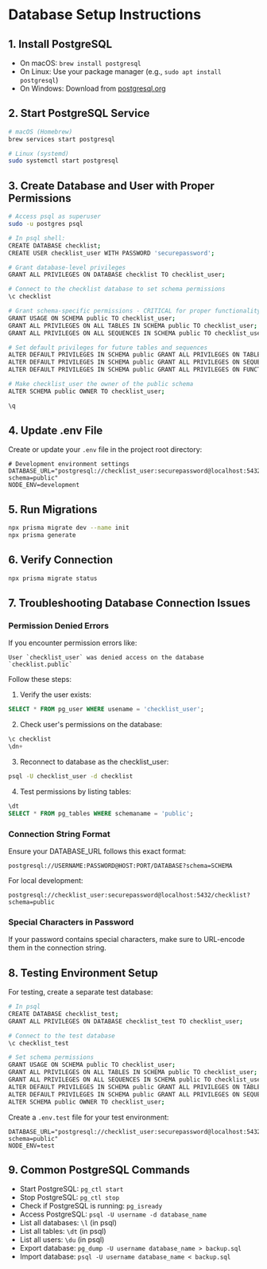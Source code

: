 # Database Setup Instructions

## 1. Install PostgreSQL
- On macOS: `brew install postgresql`
- On Linux: Use your package manager (e.g., `sudo apt install postgresql`)
- On Windows: Download from [postgresql.org](https://www.postgresql.org/download/)

## 2. Start PostgreSQL Service
```bash
# macOS (Homebrew)
brew services start postgresql

# Linux (systemd)
sudo systemctl start postgresql
```

## 3. Create Database and User with Proper Permissions
```bash
# Access psql as superuser
sudo -u postgres psql

# In psql shell:
CREATE DATABASE checklist;
CREATE USER checklist_user WITH PASSWORD 'securepassword';

# Grant database-level privileges
GRANT ALL PRIVILEGES ON DATABASE checklist TO checklist_user;

# Connect to the checklist database to set schema permissions
\c checklist

# Grant schema-specific permissions - CRITICAL for proper functionality
GRANT USAGE ON SCHEMA public TO checklist_user;
GRANT ALL PRIVILEGES ON ALL TABLES IN SCHEMA public TO checklist_user;
GRANT ALL PRIVILEGES ON ALL SEQUENCES IN SCHEMA public TO checklist_user;

# Set default privileges for future tables and sequences
ALTER DEFAULT PRIVILEGES IN SCHEMA public GRANT ALL PRIVILEGES ON TABLES TO checklist_user;
ALTER DEFAULT PRIVILEGES IN SCHEMA public GRANT ALL PRIVILEGES ON SEQUENCES TO checklist_user;
ALTER DEFAULT PRIVILEGES IN SCHEMA public GRANT ALL PRIVILEGES ON FUNCTIONS TO checklist_user;

# Make checklist_user the owner of the public schema
ALTER SCHEMA public OWNER TO checklist_user;

\q
```

## 4. Update .env File
Create or update your `.env` file in the project root directory:
```env
# Development environment settings
DATABASE_URL="postgresql://checklist_user:securepassword@localhost:5432/checklist?schema=public"
NODE_ENV=development
```

## 5. Run Migrations
```bash
npx prisma migrate dev --name init
npx prisma generate
```

## 6. Verify Connection
```bash
npx prisma migrate status
```

## 7. Troubleshooting Database Connection Issues

### Permission Denied Errors
If you encounter permission errors like:
```
User `checklist_user` was denied access on the database `checklist.public`
```

Follow these steps:

1. Verify the user exists:
```sql
SELECT * FROM pg_user WHERE usename = 'checklist_user';
```

2. Check user's permissions on the database:
```sql
\c checklist
\dn+
```

3. Reconnect to database as the checklist_user:
```bash
psql -U checklist_user -d checklist
```

4. Test permissions by listing tables:
```sql
\dt
SELECT * FROM pg_tables WHERE schemaname = 'public';
```

### Connection String Format
Ensure your DATABASE_URL follows this exact format:
```
postgresql://USERNAME:PASSWORD@HOST:PORT/DATABASE?schema=SCHEMA
```

For local development:
```
postgresql://checklist_user:securepassword@localhost:5432/checklist?schema=public
```

### Special Characters in Password
If your password contains special characters, make sure to URL-encode them in the connection string.

## 8. Testing Environment Setup

For testing, create a separate test database:

```bash
# In psql
CREATE DATABASE checklist_test;
GRANT ALL PRIVILEGES ON DATABASE checklist_test TO checklist_user;

# Connect to the test database
\c checklist_test

# Set schema permissions
GRANT USAGE ON SCHEMA public TO checklist_user;
GRANT ALL PRIVILEGES ON ALL TABLES IN SCHEMA public TO checklist_user;
GRANT ALL PRIVILEGES ON ALL SEQUENCES IN SCHEMA public TO checklist_user;
ALTER DEFAULT PRIVILEGES IN SCHEMA public GRANT ALL PRIVILEGES ON TABLES TO checklist_user;
ALTER DEFAULT PRIVILEGES IN SCHEMA public GRANT ALL PRIVILEGES ON SEQUENCES TO checklist_user;
ALTER SCHEMA public OWNER TO checklist_user;
```

Create a `.env.test` file for your test environment:
```env
DATABASE_URL="postgresql://checklist_user:securepassword@localhost:5432/checklist_test?schema=public"
NODE_ENV=test
```

## 9. Common PostgreSQL Commands

- Start PostgreSQL: `pg_ctl start`
- Stop PostgreSQL: `pg_ctl stop`
- Check if PostgreSQL is running: `pg_isready`
- Access PostgreSQL: `psql -U username -d database_name`
- List all databases: `\l` (in psql)
- List all tables: `\dt` (in psql)
- List all users: `\du` (in psql)
- Export database: `pg_dump -U username database_name > backup.sql`
- Import database: `psql -U username database_name < backup.sql`